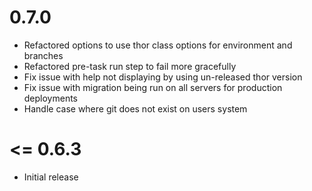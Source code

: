 # 0.7.0

* Refactored options to use thor class options for environment and branches
* Refactored pre-task run step to fail more gracefully
* Fix issue with help not displaying by using un-released thor version
* Fix issue with migration being run on all servers for production deployments
* Handle case where git does not exist on users system 

# <= 0.6.3

* Initial release
